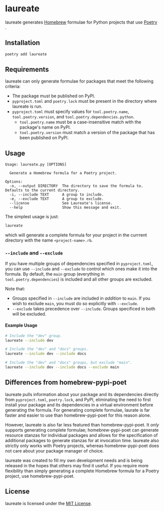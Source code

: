 # laureate

laureate generates [Homebrew](https://brew.sh) formulae for Python projects that use [Poetry](https://python-poetry.org)
.

## Installation

```bash
poetry add laureate
```

## Requirements

laureate can only generate formulae for packages that meet the following criteria:

- The package must be published on PyPI.
- `pyproject.toml` and `poetry.lock` must be present in the directory where laureate is run.
- `pyproject.toml` must specify values for `tool.poetry.name`, `tool.poetry.version`,
  and `tool.poetry.dependencies.python`.
    - `tool.poetry.name` must be a case-insensitive match with the package's name on PyPI.
    - `tool.poetry.version` must match a version of the package that has been published on PyPI.

## Usage

```
Usage: laureate.py [OPTIONS]

  Generate a Homebrew formula for a Poetry project.

Options:
  -o, --output DIRECTORY  The directory to save the formula to. Defaults to the current directory.
  -i, --include TEXT      A group to include.
  -e, --exclude TEXT      A group to exclude.
  --license               See Laureate's license.
  --help                  Show this message and exit.
```

The simplest usage is just:

```bash
laureate
```

which will generate a complete formula for your project in the currrent directory with the name
`<project-name>.rb`.

### `--include` and `--exclude`

If you have multiple groups of dependencies specified in `pyproject.toml`, you can use `--include` and `--exclude` to
control which ones make it into the formula. By default, the `main` group (everything in `tool.poetry.dependencies`) is
included and all other groups are excluded.

Note that:
- Groups specified in `--include` are included in *addition* to `main`. If you wish to exclude
  `main`, you must do so explicitly with ``--exclude``.
- ``--exclude`` takes precedence over ``--include``. Groups specificed in both will be excluded.

#### Example Usage

```bash
# Include the "dev" group.
laureate --include dev

# Include the "dev" and "docs" groups.
laureate --include dev --include docs

# Include the "dev" and "docs" groups, but exclude "main".
laureate --include dev --include docs --exclude main
```


## Differences from homebrew-pypi-poet

laureate pulls information about your package and its dependencies directly from `pyproject.toml`, `poetry.lock`, and
PyPI, eliminating the need to first install your package and its dependencies in a virtual environment before generating
the formula. For generating complete formulae, laurate is far faster and easier to use than homebrew-pypi-poet for this
reason alone.

However, laureate is also far less featured than homebrew-pypi-poet. It *only* supports generating complete formulae;
homebrew-pypi-poet can generate resource stanzas for individual packages and allows for the specification
of additional packages to generate stanzas for at invocation time. laureate also strictly only works with Poetry
projects, whereas homebrew-pypi-poet does not care about your package manager of choice.

laureate was created to fill my own development needs and is being released in the hopes that others may find it useful.
If you require more flexibility than simply generating a complete Homebrew formula for a Poetry project, use
homebrew-pypi-poet.

## License

laureate is licensed under the [MIT License](https://github.com/celsiusnarhwal/laureate/blob/HEAD/LICENSE.md).
